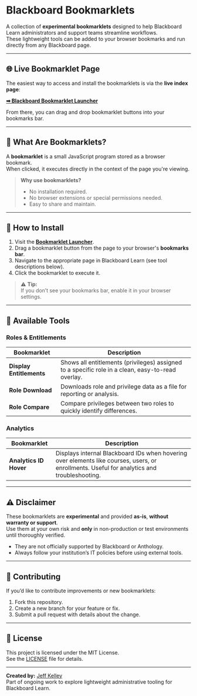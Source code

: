 # Blackboard Bookmarklets

A collection of **experimental bookmarklets** designed to help Blackboard Learn administrators and support teams streamline workflows.  
These lightweight tools can be added to your browser bookmarks and run directly from any Blackboard page.

---

## 🌐 Live Bookmarklet Page
The easiest way to access and install the bookmarklets is via the **live index page**:

**[➡ Blackboard Bookmarklet Launcher](https://jkelley-blackboard.github.io/blackboard-bookmarklets/docs/index.html)**

From there, you can drag and drop bookmarklet buttons into your bookmarks bar.

---

## 📖 What Are Bookmarklets?

A **bookmarklet** is a small JavaScript program stored as a browser bookmark.  
When clicked, it executes directly in the context of the page you're viewing.

> **Why use bookmarklets?**  
> - No installation required.
> - No browser extensions or special permissions needed.
> - Easy to share and maintain.

---

## 🚀 How to Install

1. Visit the **[Bookmarklet Launcher](https://jkelley-blackboard.github.io/blackboard-bookmarklets/docs/index.html)**.
2. Drag a bookmarklet button from the page to your browser's **bookmarks bar**.
3. Navigate to the appropriate page in Blackboard Learn (see tool descriptions below).
4. Click the bookmarklet to execute it.

> ⚠ **Tip:**  
> If you don’t see your bookmarks bar, enable it in your browser settings.

---

## 🧰 Available Tools

### Roles & Entitlements
| Bookmarklet | Description |
|-------------|-------------|
| **Display Entitlements** | Shows all entitlements (privileges) assigned to a specific role in a clean, easy-to-read overlay. |
| **Role Download** | Downloads role and privilege data as a file for reporting or analysis. |
| **Role Compare** | Compare privileges between two roles to quickly identify differences. |

### Analytics
| Bookmarklet | Description |
|-------------|-------------|
| **Analytics ID Hover** | Displays internal Blackboard IDs when hovering over elements like courses, users, or enrollments. Useful for analytics and troubleshooting. |


---

## ⚠ Disclaimer

These bookmarklets are **experimental** and provided **as-is**, **without warranty or support**.  
Use them at your own risk and **only** in non-production or test environments until thoroughly verified.

- They are not officially supported by Blackboard or Anthology.
- Always follow your institution’s IT policies before using external tools.

---

## 🤝 Contributing

If you’d like to contribute improvements or new bookmarklets:

1. Fork this repository.
2. Create a new branch for your feature or fix.
3. Submit a pull request with details about the change.

---

## 📜 License

This project is licensed under the MIT License.  
See the [LICENSE](LICENSE) file for details.

---

**Created by:** [Jeff Kelley](https://github.com/jkelley-blackboard)  
Part of ongoing work to explore lightweight administrative tooling for Blackboard Learn.
